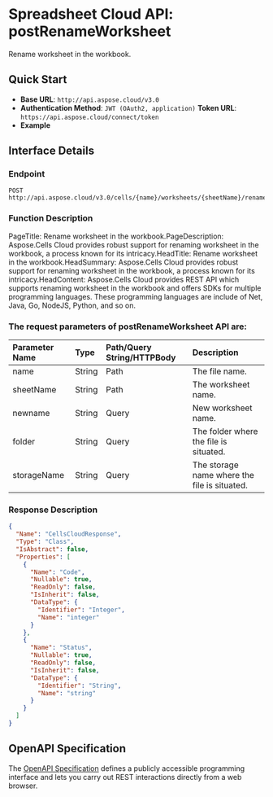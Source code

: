# **Spreadsheet Cloud API: postRenameWorksheet**

Rename worksheet in the workbook. 


## **Quick Start**

- **Base URL**: `http://api.aspose.cloud/v3.0`
- **Authentication Method**: `JWT (OAuth2, application)`  **Token URL**: `https://api.aspose.cloud/connect/token`
- **Example** 

## **Interface Details**

### **Endpoint** 

```
POST http://api.aspose.cloud/v3.0/cells/{name}/worksheets/{sheetName}/rename
```
### **Function Description**
PageTitle: Rename worksheet in the workbook.PageDescription: Aspose.Cells Cloud provides robust support for renaming worksheet in the workbook, a process known for its intricacy.HeadTitle: Rename worksheet in the workbook.HeadSummary: Aspose.Cells Cloud provides robust support for renaming worksheet in the workbook, a process known for its intricacy.HeadContent: Aspose.Cells Cloud provides REST API which supports renaming worksheet in the workbook and offers SDKs for multiple programming languages. These programming languages are include of Net, Java, Go, NodeJS, Python, and so on.

### The request parameters of **postRenameWorksheet** API are: 

| Parameter Name | Type | Path/Query String/HTTPBody | Description | 
| :- | :- | :- |:- | 
|name|String|Path|The file name.|
|sheetName|String|Path|The worksheet name.|
|newname|String|Query|New worksheet name.|
|folder|String|Query|The folder where the file is situated.|
|storageName|String|Query|The storage name where the file is situated.|

### **Response Description**
```json
{
  "Name": "CellsCloudResponse",
  "Type": "Class",
  "IsAbstract": false,
  "Properties": [
    {
      "Name": "Code",
      "Nullable": true,
      "ReadOnly": false,
      "IsInherit": false,
      "DataType": {
        "Identifier": "Integer",
        "Name": "integer"
      }
    },
    {
      "Name": "Status",
      "Nullable": true,
      "ReadOnly": false,
      "IsInherit": false,
      "DataType": {
        "Identifier": "String",
        "Name": "string"
      }
    }
  ]
}
```


## OpenAPI Specification

The [OpenAPI Specification](https://reference.aspose.cloud/cells/#/WorksheetsController/PostRenameWorksheet) defines a publicly accessible programming interface and lets you carry out REST interactions directly from a web browser.

